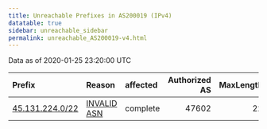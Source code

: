 ```yaml
---
title: Unreachable Prefixes in AS200019 (IPv4)
datatable: true
sidebar: unreachable_sidebar
permalink: unreachable_AS200019-v4.html
---
```


Data as of 2020-01-25 23:20:00 UTC


<div class="datatable-begin"></div>

| Prefix                                                   | Reason                                                                                                  | affected   |   Authorized AS |   MaxLength | Anchor                                         |   unreachable /24s |
|:---------------------------------------------------------|:--------------------------------------------------------------------------------------------------------|:-----------|----------------:|------------:|:-----------------------------------------------|-------------------:|
| [45.131.224.0/22](https://stat.ripe.net/45.131.224.0/22) | [INVALID ASN](https://rpki-validator.ripe.net/announcement-preview?asn=AS200019&prefix=45.131.224.0/22) | complete   |           47602 |          22 | [RIPE](unreachable_RIPE_NCC_RPKI_Root-v4.html) |                  4 |

<div class="datatable-end"></div>